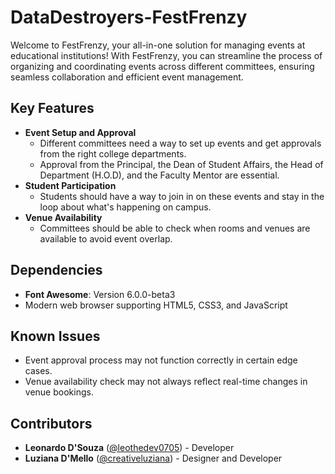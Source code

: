 # DataDestroyers-FestFrenzy
Welcome to FestFrenzy, your all-in-one solution for managing events at educational institutions! With FestFrenzy, you can streamline the process of organizing and coordinating events across different committees, ensuring seamless collaboration and efficient event management.
## Key Features

- **Event Setup and Approval**
  - Different committees need a way to set up events and get approvals from the right college departments.
  - Approval from the Principal, the Dean of Student Affairs, the Head of Department (H.O.D), and the Faculty Mentor are essential.
- **Student Participation**
  - Students should have a way to join in on these events and stay in the loop about what's happening on campus.
- **Venue Availability**
  - Committees should be able to check when rooms and venues are available to avoid event overlap.

## Dependencies

- **Font Awesome**: Version 6.0.0-beta3
- Modern web browser supporting HTML5, CSS3, and JavaScript

## Known Issues

- Event approval process may not function correctly in certain edge cases.
- Venue availability check may not always reflect real-time changes in venue bookings.

## Contributors

- **Leonardo D'Souza** ([@leothedev0705](https://github.com/leothedev0705/dv)) - Developer
- **Luziana D'Mello** ([@creativeluziana](https://github.com/creativeluziana)) - Designer and Developer
